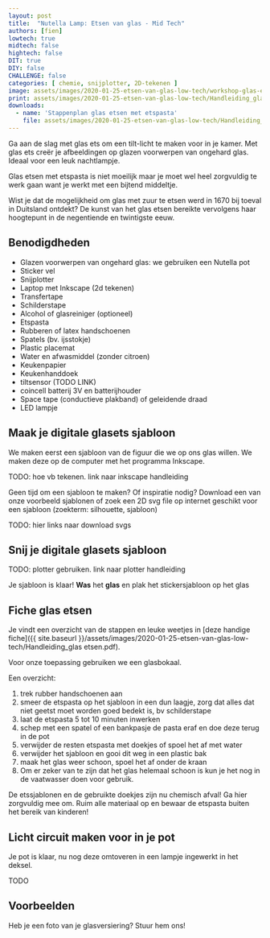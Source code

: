 ```yaml
---
layout: post
title:  "Nutella Lamp: Etsen van glas - Mid Tech"
authors: [fien]
lowtech: true
midtech: false
hightech: false
DIT: true
DIY: false
CHALLENGE: false
categories: [ chemie, snijplotter, 2D-tekenen ]
image: assets/images/2020-01-25-etsen-van-glas-low-tech/workshop-glas-ets-vosje.jpg
print: assets/images/2020-01-25-etsen-van-glas-low-tech/Handleiding_glas etsen.pdf
downloads:
  - name: 'Stappenplan glas etsen met etspasta'
    file: assets/images/2020-01-25-etsen-van-glas-low-tech/Handleiding_glas etsen.pdf
---
```


Ga aan de slag met glas ets om een tilt-licht te maken voor in je kamer. Met glas ets creër je afbeeldingen op glazen voorwerpen van ongehard glas. Ideaal voor een leuk nachtlampje.

Glas etsen met etspasta is niet moeilijk maar je moet wel heel zorgvuldig te werk gaan want je werkt met een bijtend middeltje. 

Wist je dat de mogelijkheid om glas met zuur te etsen werd in 1670 bij toeval in Duitsland ontdekt? De kunst van het glas etsen bereikte vervolgens haar hoogtepunt in de negentiende en twintigste eeuw.

## Benodigdheden

* Glazen voorwerpen van ongehard glas: we gebruiken een Nutella pot
* Sticker vel
* Snijplotter
* Laptop met Inkscape (2d tekenen)
* Transfertape
* Schilderstape
* Alcohol of glasreiniger (optioneel)
* Etspasta
* Rubberen of latex handschoenen
* Spatels (bv. ijsstokje)
* Plastic placemat
* Water en afwasmiddel (zonder citroen)
* Keukenpapier
* Keukenhanddoek
* tiltsensor (TODO LINK)
* coincell batterij 3V en batterijhouder
* Space tape (conductieve plakband) of geleidende draad
* LED lampje

## Maak je digitale glasets sjabloon

We maken eerst een sjabloon van de figuur die we op ons glas willen. We maken deze op de computer met het programma Inkscape.

TODO: hoe vb tekenen. link naar inkscape handleiding

Geen tijd om een sjabloon te maken? Of inspiratie nodig? Download een van onze voorbeeld sjablonen of zoek een 2D svg file op internet geschikt voor een sjabloon (zoekterm: silhouette, sjabloon)

TODO: hier links naar download svgs

## Snij je digitale glasets sjabloon

TODO: plotter gebruiken. link naar plotter handleiding

Je sjabloon is klaar! __Was__ het __glas__ en plak het stickersjabloon op het glas

## Fiche glas etsen
Je vindt een overzicht van de stappen en leuke weetjes in [deze handige fiche]({{ site.baseurl }}/assets/images/2020-01-25-etsen-van-glas-low-tech/Handleiding_glas etsen.pdf).

Voor onze toepassing gebruiken we een glasbokaal.

Een overzicht:

1. trek rubber handschoenen aan
2. smeer de etspasta op het sjabloon in een dun laagje, zorg dat alles dat niet geetst moet worden goed bedekt is, bv schilderstape
3. laat de etspasta 5 tot 10 minuten inwerken
4. schep met een spatel of een bankpasje de pasta eraf en doe deze terug in de pot
5. verwijder de resten etspasta met doekjes of spoel het af met water
6. verwijder het sjabloon en gooi dit weg in een plastic bak
7. maak het glas weer schoon, spoel het af onder de kraan
8. Om er zeker van te zijn dat het glas helemaal schoon is kun je het nog in de vaatwasser doen voor gebruik.

De etssjablonen en de gebruikte doekjes zijn nu chemisch afval! Ga hier zorgvuldig mee om. Ruim alle materiaal op en bewaar de etspasta buiten het bereik van kinderen!

## Licht circuit maken voor in je pot
Je pot is klaar, nu nog deze omtoveren in een lampje ingewerkt in het deksel.

TODO

## Voorbeelden
Heb je een foto van je glasversiering? Stuur hem ons!